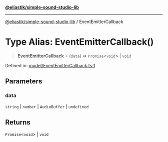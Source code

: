 [**@eliastik/simple-sound-studio-lib**](../README.md)

***

[@eliastik/simple-sound-studio-lib](../README.md) / EventEmitterCallback

# Type Alias: EventEmitterCallback()

> **EventEmitterCallback** = (`data`) => `Promise`\<`void`\> \| `void`

Defined in: [model/EventEmitterCallback.ts:1](https://github.com/Eliastik/simple-sound-studio-lib/blob/a46864ae7461e78d2626d76886652564d08a6ff1/lib/model/EventEmitterCallback.ts#L1)

## Parameters

### data

`string` | `number` | `AudioBuffer` | `undefined`

## Returns

`Promise`\<`void`\> \| `void`
